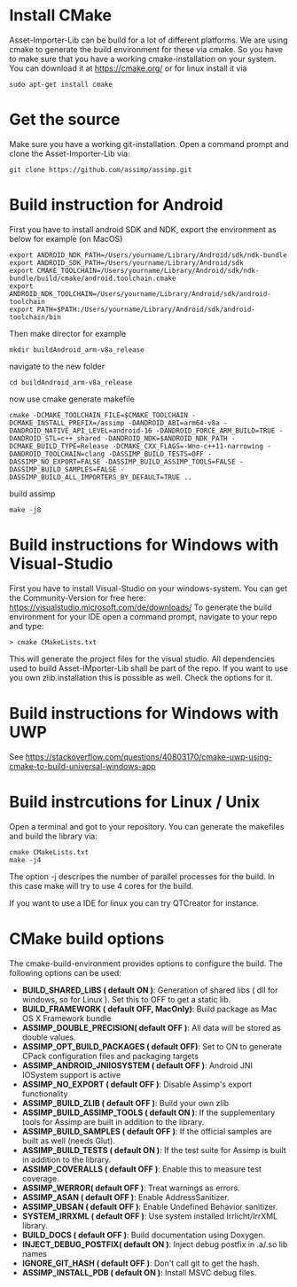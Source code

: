 # Install CMake
Asset-Importer-Lib can be build for a lot of different platforms. We are using cmake to generate the build environment for these via cmake. So you have to make sure that you have a working cmake-installation on your system. You can download it at https://cmake.org/ or for linux install it via
```
sudo apt-get install cmake
```

# Get the source
Make sure you have a working git-installation. Open a command prompt and clone the Asset-Importer-Lib via:
```
git clone https://github.com/assimp/assimp.git
```

# Build instruction for Android
First you have to install android SDK and NDK, export the environment as below for example (on MacOS)
```
export ANDROID_NDK_PATH=/Users/yourname/Library/Android/sdk/ndk-bundle
export ANDROID_SDK_PATH=/Users/yourname/Library/Android/sdk 
export CMAKE_TOOLCHAIN=/Users/yourname/Library/Android/sdk/ndk-bundle/build/cmake/android.toolchain.cmake
export ANDROID_NDK_TOOLCHAIN=/Users/yourname/Library/Android/sdk/android-toolchain
export PATH=$PATH:/Users/yourname/Library/Android/sdk/android-toolchain/bin
```
Then make director for example
```
mkdir buildAndroid_arm-v8a_release
```
navigate to the new folder
```
cd buildAndroid_arm-v8a_release
```
now use cmake generate makefile
```
cmake -DCMAKE_TOOLCHAIN_FILE=$CMAKE_TOOLCHAIN -DCMAKE_INSTALL_PREFIX=/assimp -DANDROID_ABI=arm64-v8a -DANDROID_NATIVE_API_LEVEL=android-16 -DANDROID_FORCE_ARM_BUILD=TRUE -DANDROID_STL=c++_shared -DANDROID_NDK=$ANDROID_NDK_PATH -DCMAKE_BUILD_TYPE=Release -DCMAKE_CXX_FLAGS=-Wno-c++11-narrowing -DANDROID_TOOLCHAIN=clang -DASSIMP_BUILD_TESTS=OFF -DASSIMP_NO_EXPORT=FALSE -DASSIMP_BUILD_ASSIMP_TOOLS=FALSE -DASSIMP_BUILD_SAMPLES=FALSE -DASSIMP_BUILD_ALL_IMPORTERS_BY_DEFAULT=TRUE ..
```
build assimp
```
make -j8
```


# Build instructions for Windows with Visual-Studio

First you have to install Visual-Studio on your windows-system. You can get the Community-Version for free here: https://visualstudio.microsoft.com/de/downloads/
To generate the build environment for your IDE open a command prompt, navigate to your repo and type:
```
> cmake CMakeLists.txt
```
This will generate the project files for the visual studio. All dependencies used to build Asset-IMporter-Lib shall be part of the repo. If you want to use you own zlib.installation this is possible as well. Check the options for it.

# Build instructions for Windows with UWP
See https://stackoverflow.com/questions/40803170/cmake-uwp-using-cmake-to-build-universal-windows-app


# Build instrcutions for Linux / Unix
Open a terminal and got to your repository. You can generate the makefiles and build the library via:

```
cmake CMakeLists.txt
make -j4
```
The option -j descripes the number of parallel processes for the build. In this case make will try to use 4 cores for the build.

If you want to use a IDE for linux you can try QTCreator for instance. 

# CMake build options
The cmake-build-environment provides options to configure the build. The following options can be used:
- **BUILD_SHARED_LIBS ( default ON )**: Generation of shared libs ( dll for windows, so for Linux ). Set this to OFF to get a static lib.
- **BUILD_FRAMEWORK ( default OFF, MacOnly)**: Build package as Mac OS X Framework bundle
- **ASSIMP_DOUBLE_PRECISION( default OFF )**: All data will be stored as double values.
- **ASSIMP_OPT_BUILD_PACKAGES ( default OFF)**: Set to ON to generate CPack configuration files and packaging targets
- **ASSIMP_ANDROID_JNIIOSYSTEM ( default OFF )**: Android JNI IOSystem support is active
- **ASSIMP_NO_EXPORT ( default OFF )**: Disable Assimp's export functionality
- **ASSIMP_BUILD_ZLIB ( default OFF )**: Build your own zlib
- **ASSIMP_BUILD_ASSIMP_TOOLS ( default ON )**: If the supplementary tools for Assimp are built in addition to the library.
- **ASSIMP_BUILD_SAMPLES ( default OFF )**: If the official samples are built as well (needs Glut).
- **ASSIMP_BUILD_TESTS ( default ON )**: If the test suite for Assimp is built in addition to the library.
- **ASSIMP_COVERALLS ( default OFF )**: Enable this to measure test coverage.
- **ASSIMP_WERROR( default OFF )**: Treat warnings as errors.
- **ASSIMP_ASAN ( default OFF )**: Enable AddressSanitizer.
- **ASSIMP_UBSAN ( default OFF )**: Enable Undefined Behavior sanitizer.
- **SYSTEM_IRRXML ( default OFF )**: Use system installed Irrlicht/IrrXML library.
- **BUILD_DOCS ( default OFF )**: Build documentation using Doxygen.
- **INJECT_DEBUG_POSTFIX( default ON )**: Inject debug postfix in .a/.so lib names
- **IGNORE_GIT_HASH ( default OFF )**: Don't call git to get the hash.
- **ASSIMP_INSTALL_PDB ( default ON )**: Install MSVC debug files.

